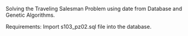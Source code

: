 Solving the Traveling Salesman Problem using date from Database and Genetic Algorithms.

Requirements:
Import s103_pz02.sql file into the database.


